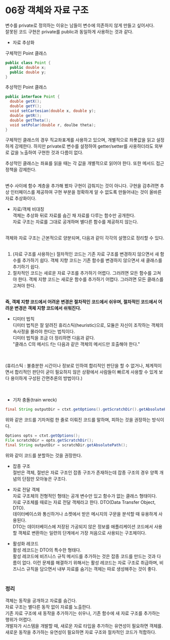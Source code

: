 # 06장 객체와 자료 구조
변수를 private로 정의하는 이유는 남들이 변수에 의존하지 않게 만들고 싶어서다.<br/>
잘못된 코드 구현은 private를 public과 동일하게 사용하는 것과 같다.<br/>

- 자료 추상화<br/>

구체적인 Point 클래스
``` java
public class Point {
  public double x;
  public double y;
}
```
추상적인 Point 클래스
``` java
public interface Point {
  double getX();
  double getY();
  void setCartesian(double x, double y);
  double getR();
  double getTheta();
  void setPolar(double r, doulbe theta);
}
```

구체적인 클래스의 경우 직교좌표계를 사용하고 있으며, 개별적으로 좌푯값을 읽고 설정하게 강제한다. 하지만 private로 변수를 설정하여 getter/setter를 사용하더라도 외부로 값을 노출하여 구현한 것과 다름이 없다.<br/>

추상적인 클래스는 좌표를 읽을 때는 각 값을 개별적으로 읽어야 한다. 또한 메서드 접근 정책을 강제한다.<br/><br/>

변수 사이에 함수 계층을 추가해 봤자 구현이 감춰지는 것이 아니다. 구현을 감추려면 추상 인터페이스를 제공하여 구현 부분을 정확하게 알 수 없도록 만들어내는 것이 올바른 자료 추상화이다.<br/>

- 자료/객체 비대칭<br/>
객체는 추상화 뒤로 자료를 숨긴 채 자료를 다루는 함수만 공개한다.<br/>
자료 구조는 자료를 그대로 공개하며 별다른 함수를 제공하지 않는다.<br/><br/>

객체와 자료 구조는 근본적으로 양분되며, 다음과 같이 각각의 설명으로 정리할 수 있다.<br/><br/>
1. (자료 구조를 사용하는) 절차적인 코드는 기존 자료 구조를 변경하지 않으면서 새 함수를 추가하기 쉽다. 객체 지향 코드는 기존 함수를 변경하지 않으면서 새 클래스를 추기하기 쉽다.<br/>
2. 절차적인 코드는 새로운 자료 구조를 추가하기 어렵다. 그러려면 모든 함수를 고쳐야 한다. 객체 지향 코드는 새로운 함수를 추가하기 어렵다. 그러려면 모든 클래스를 고쳐야 한다.<br/><br/>

**즉, 객체 지향 코드에서 어려운 변경은 절차적인 코드에서 쉬우며, 절차적인 코드에서 어려운 변경은 객체 지향 코드에서 쉬워진다.**<br/>

- 디미터 법칙<br/>
디미터 법칙은 잘 알려진 휴리스틱(heuristic)으로, 모듈은 자신이 조작하는 객체의 속사정을 몰라야 한다는 법칙이다.<br/>
디미터 법칙을 조금 더 정리하면 다음과 같다.<br/>
"클래스 C의 메서드 f는 다음과 같은 객체의 메서드만 호출해야 한다."<br/><br/>

<br/>
(휴리스틱 : 불충분한 시간이나 정보로 인하여 합리적인 판단을 할 수 없거나, 체계적이면서 합리적인 판단이 굳이 필요하지 않은 상황에서 사람들이 빠르게 사용할 수 있게 보다 용이하게 구성된 간편추론의 방법이다.)<br/><br/><br/>

- 기차 충돌(train wreck)<br/>
```java
final String outputDir = ctxt.getOptions().getScratchDir().getAbsolutePath();
```
위와 같은 코드를 기차처럼 한 줄로 이뤄진 코드를 말하며, 피하는 것을 권장하는 방식이다.<br/>

```java
Options opts = ctxt.getOptions();
File scratchDir = opts.getScratchDir();
final String outputDir = scratchDir.getAbsolutePath();
```
위와 같이 코드를 분할하는 것을 권장한다.<br/>

- 잡종 구조<br/>
절반은 객체, 절반은 자료 구조인 잡종 구조가 존재하는데 잡종 구조의 경우 양쪽 개념의 단점만 모아놓은 구조다.<br/>


- 자료 전달 객체<br/>
자료 구조체의 전형적인 형태는 공개 변수만 있고 함수가 없는 클래스 형태이다.<br/>
자료 구조체를 때로는 자료 전달 객체라고 한다. DTO(Data Transfer Object, DTO).<br/>
데이터베이스와 통신하거나 소켓에서 받은 메시지의 구문을 분석할 때 유용하게 사용된다.<br/>
DTO는 데이터베이스에 저장된 가공되지 않은 정보를 애플리케이션 코드에서 사용할 객체로 변환하는 일련의 단계에서 가장 처음으로 사용되는 구조체이다.<br/>


- 활성화 레코드<br/>
활성 레코드는 DTO의 특수한 형태다.<br/>
활성 레코드에 비즈니스 규칙 메서드를 추가하는 것은 잡종 코드를 만드는 것과 다름이 없다. 이런 문제를 해결하기 위해서는 활성 레코드는 자료 구조로 취급하며, 비즈니스 규칙을 담으면서 내부 자료를 숨기는 객체는 따로 생성해주는 것이 좋다.<br/><br/>


### 정리
객체는 동작을 공개하고 자료를 숨긴다.<br/>
자료 구조는 별다른 동작 없이 자료를 노출한다.<br/>
기존 자료 구조에 새 동작을 추가하기는 쉬우나, 기존 함수에 새 자료 구조를 추가하는 행위가 어렵다.<br/>
개발자가 시스템을 개발할 때, 새로운 자료 타입을 추가하는 유연성이 필요하면 객체를. 새로운 동작을 추가하는 유연성이 필요하면 자료 구조와 절차적인 코드가 적합하다.<br/>
